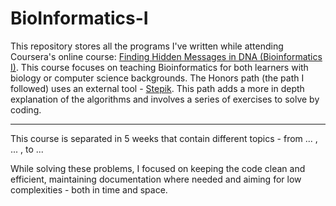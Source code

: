 # BioInformatics-I

This repository stores all the programs I've written while attending Coursera's online course: [Finding Hidden Messages in DNA (Bioinformatics I)](https://www.coursera.org/learn/dna-analysis?specialization=bioinformatics). This course focuses on teaching Bioinformatics for both learners with biology or computer science backgrounds. The Honors path (the path I followed) uses an external tool - [Stepik](https://stepik.org/). This path adds a more in depth explanation of the algorithms and involves a series of exercises to solve by coding. 

---
This course is separated in 5 weeks that contain different topics - from ... , ... , to ...

While solving these problems, I focused on keeping the code clean and efficient, maintaining documentation where needed and aiming for low complexities - both in time and space.
